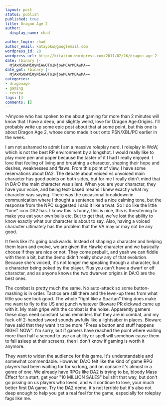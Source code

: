 ```yaml
---
layout: post
status: publish
published: true
title: Dragon Age 2
author:
  display_name: chad

author_login: chad
author_email: katayoku@googlemail.com
wordpress_id: 28
wordpress_url: http://kitation.wordpress.com/2011/02/26/dragon-age-2
date: !binary |-
  MjAxMS0wMi0yNiAwOTo1NjowMCArMDAwMA==
date_gmt: !binary |-
  MjAxMS0wMi0yNiAwOTo1NjowMCArMDAwMA==
categories:
- dragonage
- gaming
- review
tags: []
comments: []
---
```

<p>&gt;Anyone who has spoken to me about gaming for more than 2 minutes will know that I have a deep, and slightly weird, love for Dragon Age:Origins. I'll probably write up some epic post about that at some point, but this one is about Dragon Age 2, whose demo made it out onto PSN/XBL/PC earlier in the week.</p>
<p>I am not ashamed to admit I am a massive roleplay nerd. I roleplay in WoW, which is not the best RP environment by a longshot. I would really like to play more pen and paper because the taster of it I had I really enjoyed. I love that feeling of living and breathing a character, shaping their hope and desires, weaknesses and flaws. From this point of view, I have some reservations about DA2. The debate about voiced vs unvoiced main character has good points on both sides, but for me I really didn't mind that in DA:O the main character was silent. When you are your character, they have your voice, and being text-based means I knew exactly what my character was saying. There was the occasional breakdown in communication where I thought a sentence had a nice calming tone, but the response from the NPC suggested I said it like a twat. So I do like the little "tone" icon DA2 has. I know this is funny, this is nice, this is threatening to make you eat your own balls etc. But to get that, we've lost the ability to know exactly what our character is about to say. Also, having a voiced character ultimately has the problem that the VA may or may not be any good. </p>
<p>It feels like it's going backwards. Instead of shaping a character and helping them learn and evolve, we are given the Hawke character and we basically choose if they are nice or not. They come prebuilt, and yeah we can fiddle with them a bit, but the demo didn't really show any of that evolution. Because she's voiced, it's not longer me speaking through a character, but a character being poked by the player. Plus you can't have a dwarf or elf character, and as anyone knows the two dwarven origins in DA:O are the best ones.</p>
<p>The combat is pretty much the same. No auto-attack so some button-mashing is in order. Tactics are still there and the level-up trees from what little you see look good. The whole "fight like a Spartan" thing does make me want to fly to the US and punch whatever Bioware PR dickwad came up with it. My main gripe with the combat is the noise. Apparently gamers these days need constant sonic reminders that they are in combat, and my fuck-off 2-handed sword sounds awfully like a lightsaber in places. Bioware have said that they want it to be more "Press a button and stuff happens RIGHT NOW". I'm sorry, but if gamers have reached the point where waiting more than half a second to use an ability or spell will somehow cause them to fall asleep at their screens, then I don't know if gaming is worth it anymore.</p>
<p>They want to widen the audience for this game. It's understandable and somewhat commendable. However, DA:O felt like the kind of game RPG players had been waiting for for so long, and on console it's almost in a genre of one. We already have RPGs like DA2 is trying to be, bloody Mass Effect for a start, get your "10 MILLION SALES" bullshit that way, but don't go pissing on us players who loved, and will continue to love, your much better first DA game. Try the DA2 demo, it's not terrible but it's also not deep enough to help you get a real feel for the game, especially for roleplay fags like me.</p>
